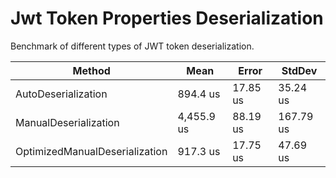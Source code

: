 # Jwt Token Properties Deserialization

Benchmark of different types of JWT token deserialization.

| Method                         | Mean       | Error    | StdDev    |
|--------------------------------|------------|----------|-----------|
| AutoDeserialization            | 894.4 us   | 17.85 us | 35.24 us  |
| ManualDeserialization          | 4,455.9 us | 88.19 us | 167.79 us |
| OptimizedManualDeserialization | 917.3 us   | 17.75 us | 47.69 us  |
